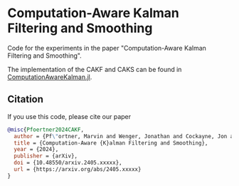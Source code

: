 # Computation-Aware Kalman Filtering and Smoothing

Code for the experiments in the paper "Computation-Aware Kalman Filtering and Smoothing".

The implementation of the CAKF and CAKS can be found in [ComputationAwareKalman.jl](https://github.com/marvinpfoertner/ComputationAwareKalman.jl).

## Citation

If you use this code, please cite our paper

```bibtex
@misc{Pfoertner2024CAKF,
  author = {Pf\"ortner, Marvin and Wenger, Jonathan and Cockayne, Jon and Hennig, Philipp},
  title = {Computation-Aware {K}alman Filtering and Smoothing},
  year = {2024},
  publisher = {arXiv},
  doi = {10.48550/arxiv.2405.xxxxx},
  url = {https://arxiv.org/abs/2405.xxxxx}
}
```